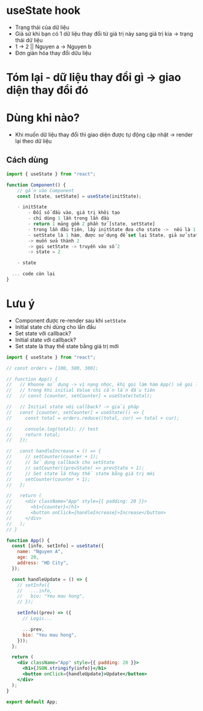 # useState hook

- Trạng thái của dữ liệu
- Giả sử khi bạn có 1 dữ liệu thay đổi từ giá trị này sang giá trị kia -> trạng thái dữ liệu
- 1 -> 2 || Nguyen a -> Nguyen b
- Đơn giản hóa thay đổi dữu liệu

# Tóm lại - dữ liệu thay đổi gì -> giao diện thay đổi đó

# Dùng khi nào?

- Khi muốn dữ liệu thay đổi thì giao diện được tự động cập nhật -> render lại theo dữ liệu

## Cách dùng

```jsx
import { useState } from "react";

function Component() {
    // gắn vào Component
    const [state, setState] = useState(initState);

    - initState
        - Đối số đầu vào, giá trị khởi tạo
        - chỉ dùng 1 lần trong lần đầu
        - return 1 mảng gồm 2 phần tử [state, setState]
        - trong lần đầu tiên, lấy initState đưa cho state ->  nếu là 1 -> state = 1
        - setState là 1 hàm, được sử dụng để set lại State, giả sử state đang là 1
        -> muốn sửa thành 2
        -> gọi setState -> truyền vào số 2
        -> state = 2

    - state

  ... code còn lại
}
```

# Lưu ý

- Component được re-render sau khi `setState`
- Initial state chỉ dùng cho lần đầu
- Set state với callback?
- Initial state với callback?
- Set state là thay thế state bằng giá trị mới

```jsx
import { useState } from "react";

// const orders = [100, 500, 300];

// function App() {
//   // Khoone sử dụng -> vì nạng nhọc, khi gọi làm hàm App() sẽ gọi lại total
//   // trong khi initial Value chi cần lần đầu tiên
//   // const [counter, setCounter] = useState(total);

//   // Initial state với callback? -> giải pháp
//   const [counter, setCounter] = useState(() => {
//     const total = orders.reduce((total, cur) => total + cur);

//     console.log(total); // test
//     return total;
//   });

//   const handleIncrease = () => {
//     // setCounter(counter + 1);
//     // Sử dụng callback cho setState
//     // setCounter((prevState) => prevState + 1);
//     // Set state là thay thế state bằng giá trị mới
//     setCounter(counter + 1);
//   };

//   return (
//     <div className="App" style={{ padding: 20 }}>
//       <h1>{counter}</h1>
//       <button onClick={handleIncrease}>Increase</button>
//     </div>
//   );
// }

function App() {
  const [info, setInfo] = useState({
    name: "Nguyen A",
    age: 20,
    address: "HD City",
  });

  const handleUpdate = () => {
    // setInfo({
    //   ...info,
    //   bio: "Yeu mau hong",
    // });

    setInfo((prev) => ({
      // Logic...

      ...prev,
      bio: "Yeu mau hong",
    }));
  };

  return (
    <div className="App" style={{ padding: 20 }}>
      <h1>{JSON.stringify(info)}</h1>
      <button onClick={handleUpdate}>Update</button>
    </div>
  );
}

export default App;
```

